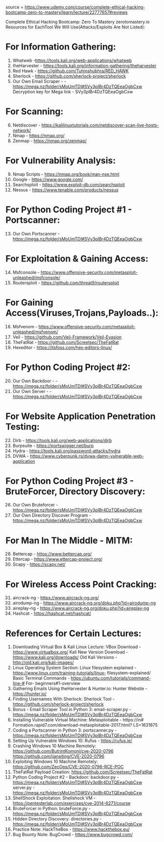 source = https://www.udemy.com/course/complete-ethical-hacking-bootcamp-zero-to-mastery/learn/lecture/22777657#reviews

Complete Ethical Hacking Bootcamp: Zero To Mastery
zerotomastery.io
Resources for EachTool We Will Use(Attacks/Exploits Are Not Listed):

# For Information Gathering:
1) Whatweb -https://tools.kali.org/web-applications/whatweb
2) theHarvester - https://tools.kali.org/information-gathering/theharvester
3) Red Hawk - https://github.com/Tuhinshubhra/RED_HAWK
4) Sherlock - https://github.com/sherlock-project/sherlock
5) Our Own Email Scraper - - https://mega.nz/folder/sMoUmTDI#SVy3plBr4DzTQEeaOgbCxw
Decryption key for Mega link - SVy3plBr4DzTQEeaOgbCxw

# For Scanning:
6) Netdiscover - https://kalilinuxtutorials.com/netdiscover-scan-live-hosts-network/
7) Nmap - https://nmap.org/
8) Zenmap - https://nmap.org/zenmap/
# For Vulnerability Analysis:
9) Nmap Scripts - https://nmap.org/book/man-nse.html
10) Google - https://www.google.com/
11) Searchsploit - https://www.exploit-db.com/searchsploit
12) Nessus - https://www.tenable.com/products/nessus
# For Python Coding Project #1 - Portscanner:
13) Our Own Portscanner - https://mega.nz/folder/sMoUmTDI#SVy3plBr4DzTQEeaOgbCxw
# For Exploitation & Gaining Access:
14) Msfconsole - https://www.offensive-security.com/metasploit-unleashed/msfconsole/
15) Routersploit - https://github.com/threat9/routersploit
# For Gaining Access(Viruses,Trojans,Payloads..):
16) Msfvenom - https://www.offensive-security.com/metasploit-unleashed/msfvenom/
17) Veil - https://github.com/Veil-Framework/Veil-Evasion
18) TheFatRat - https://github.com/Screetsec/TheFatRat
19) Hexeditor - https://itsfoss.com/hex-editors-linux/
# For Python Coding Project #2:
20) Our Own Backdoor - - https://mega.nz/folder/sMoUmTDI#SVy3plBr4DzTQEeaOgbCxw
21) Our Own Server - - https://mega.nz/folder/sMoUmTDI#SVy3plBr4DzTQEeaOgbCxw
# For Website Application Penetration Testing:
22) Dirb - https://tools.kali.org/web-applications/dirb
23) Burpsuite - https://portswigger.net/burp
24) Hydra - https://tools.kali.org/password-attacks/hydra
25) DVWA - https://www.cyberpunk.rs/dvwa-damn-vulnerable-web-application
# For Python Coding Project #3 - BruteForcer, Directory Discovery:
26) Our Own Bruteforcer - https://mega.nz/folder/sMoUmTDI#SVy3plBr4DzTQEeaOgbCxw
27) Our Own Directory Discover Program - https://mega.nz/folder/sMoUmTDI#SVy3plBr4DzTQEeaOgbCxw
# For Man In The Middle - MITM:
28) Bettercap - https://www.bettercap.org/
29) Ettercap - https://www.ettercap-project.org/
30) Scapy - https://scapy.net/
# For Wireless Access Point Cracking:
31) aircrack-ng - https://www.aircrack-ng.org/
32) airodump-ng - https://www.aircrack-ng.org/doku.php?id=airodump-ng
33) aireplay-ng - https://www.aircrack-ng.org/doku.php?id=aireplay-ng
34) Hashcat - https://hashcat.net/hashcat/
# References for Certain Lectures:
1) Downloading Virtual Box & Kali Linux Lecture:
VBox Download - https://www.virtualbox.org/
Kali New Version Download - https://www.kali.org/downloads/
Old Kali Versions - http://old.kali.org/kali-images/
2) Linux Operating System Section:
Linux filesystem explained - https://www.linux.com/training-tutorials/linux-
filesystem-explained/
Basic Terminal Commands - https://ubuntu.com/tutorials/command-line-# For-
beginners#1-overview
3) Gathering Emails Using theHarvester & Hunter.io:
Hunter Website - https://hunter.io/
4) Finding Usernames With Sherlock:
Sherlock Tool - https://github.com/sherlock-project/sherlock
5) Bonus - Email Scraper Tool in Python 3:
email-scraper.py - https://mega.nz/folder/sMoUmTDI#SVy3plBr4DzTQEeaOgbCxw
6) Installing Vulnerable Virtual Machine:
Metasploitable - https://in# Formation.rapid7.com/download-metasploitable-2017.html?
LS=1631875
7) Coding a Portscanner in Python 3:
portscanner.py - https://mega.nz/folder/sMoUmTDI#SVy3plBr4DzTQEeaOgbCxw
8) Setting Up Vulnerable Windows 10:
Rufus - https://rufus.ie/
9) Crashing Windows 10 Machine Remotely:
https://github.com/ButrintKomoni/cve-2020-0796
https://github.com/jiansiting/CVE-2020-0796
10) Exploiting Windows 10 Machine Remotely:
https://github.com/ZecOps/CVE-2020-0796-RCE-POC
11) TheFatRat Payload Creation:
https://github.com/Screetsec/TheFatRat
12) Python Coding Project #2 - Backdoor:
backdoor.py - https://mega.nz/folder/sMoUmTDI#SVy3plBr4DzTQEeaOgbCxw
server.py - https://mega.nz/folder/sMoUmTDI#SVy3plBr4DzTQEeaOgbCxw
13) ShellShock Exploitation:
Shellshock VM - https://pentesterlab.com/exercises/cve-2014-6271/course
14) BruteForcer in Python:
bruteForce.py - https://mega.nz/folder/sMoUmTDI#SVy3plBr4DzTQEeaOgbCxw
15) Hidden Directory Discovery:
directories.py - https://mega.nz/folder/sMoUmTDI#SVy3plBr4DzTQEeaOgbCxw
16) Practice Note:
HackTheBox - https://www.hackthebox.eu/
17) Bug Bounty Note:
BugCrowd - https://www.bugcrowd.com/
